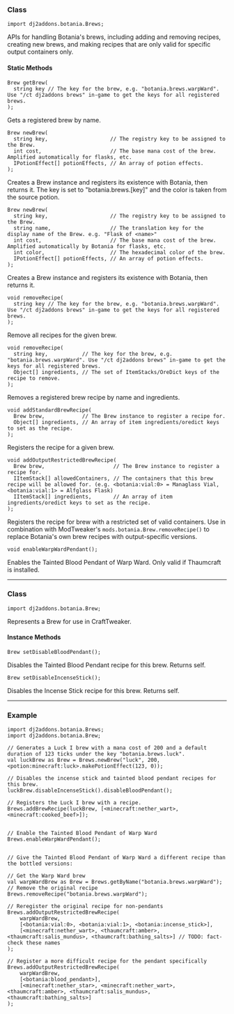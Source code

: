 ### Class

```zenscript
import dj2addons.botania.Brews;
```

APIs for handling Botania's brews, including adding and removing recipes, creating new brews, and making recipes that are only valid for specific output containers only.


#### Static Methods

```zenscript
Brew getBrew(
  string key // The key for the brew, e.g. "botania.brews.warpWard". Use "/ct dj2addons brews" in-game to get the keys for all registered brews.
);
```

Gets a registered brew by name.

```zenscript
Brew newBrew(
  string key,                    // The registry key to be assigned to the Brew.
  int cost,                      // The base mana cost of the brew. Amplified automatically for flasks, etc.
  IPotionEffect[] potionEffects, // An array of potion effects.
);
```

Creates a Brew instance and registers its existence with Botania, then returns it.
The key is set to "botania.brews.[key]" and the color is taken from the source potion.

```zenscript
Brew newBrew(
  string key,                    // The registry key to be assigned to the Brew.
  string name,                   // The translation key for the display name of the Brew. e.g. "Flask of <name>"
  int cost,                      // The base mana cost of the brew. Amplified automatically by Botania for flasks, etc.
  int color,                     // The hexadecimal color of the brew.
  IPotionEffect[] potionEffects, // An array of potion effects.
);
```

Creates a Brew instance and registers its existence with Botania, then returns it.

```zenscript
void removeRecipe(
  string key // The key for the brew, e.g. "botania.brews.warpWard". Use "/ct dj2addons brews" in-game to get the keys for all registered brews.
);
```

Remove all recipes for the given brew.

```zenscript
void removeRecipe(
  string key,           // The key for the brew, e.g. "botania.brews.warpWard". Use "/ct dj2addons brews" in-game to get the keys for all registered brews.
  Object[] ingredients, // The set of ItemStacks/OreDict keys of the recipe to remove.
);
```

Removes a registered brew recipe by name and ingredients.

```zenscript
void addStandardBrewRecipe(
  Brew brew,            // The Brew instance to register a recipe for.
  Object[] ingredients, // An array of item ingredients/oredict keys to set as the recipe.
);
```

Registers the recipe for a given brew.

```zenscript
void addOutputRestrictedBrewRecipe(
  Brew brew,                      // The Brew instance to register a recipe for.
  IItemStack[] allowedContainers, // The containers that this brew recipe will be allowed for. (e.g. <botania:vial:0> = Managlass Vial, <botania:vial:1> = Alfglass Flask)
  IItemStack[] ingredients,       // An array of item ingredients/oredict keys to set as the recipe.
);
```

Registers the recipe for brew with a restricted set of valid containers.
Use in combination with ModTweaker's `mods.botania.Brew.removeRecipe()` to replace Botania's own brew recipes with output-specific versions.

```zenscript
void enableWarpWardPendant();
```

Enables the Tainted Blood Pendant of Warp Ward. Only valid if Thaumcraft is installed.




---

### Class

```zenscript
import dj2addons.botania.Brew;
```

Represents a Brew for use in CraftTweaker.


#### Instance Methods

```zenscript
Brew setDisableBloodPendant();
```

Disables the Tainted Blood Pendant recipe for this brew. Returns self.

```zenscript
Brew setDisableIncenseStick();
```

Disables the Incense Stick recipe for this brew. Returns self.



---

### Example
```zenscript
import dj2addons.botania.Brews;
import dj2addons.botania.Brew;

// Generates a Luck I brew with a mana cost of 200 and a default duration of 123 ticks under the key "botania.brews.luck".
val luckBrew as Brew = Brews.newBrew("luck", 200, <potion:minecraft:luck>.makePotionEffect(123, 0));

// Disables the incense stick and tainted blood pendant recipes for this brew.
luckBrew.disableIncenseStick().disableBloodPendant();

// Registers the Luck I brew with a recipe.
Brews.addBrewRecipe(luckBrew, [<minecraft:nether_wart>, <minecraft:cooked_beef>]);


// Enable the Tainted Blood Pendant of Warp Ward
Brews.enableWarpWardPendant();


// Give the Tainted Blood Pendant of Warp Ward a different recipe than the bottled versions:

// Get the Warp Ward brew
val warpWardBrew as Brew = Brews.getByName("botania.brews.warpWard");
// Remove the original recipe
Brews.removeRecipe("botania.brews.warpWard"); 

// Reregister the original recipe for non-pendants
Brews.addOutputRestrictedBrewRecipe( 
	warpWardBrew,
	[<botania:vial:0>, <botania:vial:1>, <botania:incense_stick>],
	[<minecraft:nether_wart>, <thaumcraft:amber>, <thaumcraft:salis_mundus>, <thaumcraft:bathing_salts>] // TODO: fact-check these names
);

// Register a more difficult recipe for the pendant specifically
Brews.addOutputRestrictedBrewRecipe( 
	warpWardBrew,
	[<botania:blood_pendant>],
	[<minecraft:nether_star>, <minecraft:nether_wart>, <thaumcraft:amber>, <thaumcraft:salis_mundus>, <thaumcraft:bathing_salts>]
);
```
